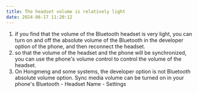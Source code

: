 ```yaml
---
title: The headset volume is relatively light
date: 2024-06-17 11:20:12
---
```


1. if you find that the volume of the Bluetooth headset is very light, you can turn on and off the absolute volume of the Bluetooth in the developer option of the phone, and then reconnect the headset.
2. so that the volume of the headset and the phone will be synchronized, you can use the phone's volume control to control the volume of the headset. 
3. On Hongmeng and some systems, the developer option is not Bluetooth absolute volume option. Sync media volume can be turned on in your phone's Bluetooth - Headset Name - Settings
